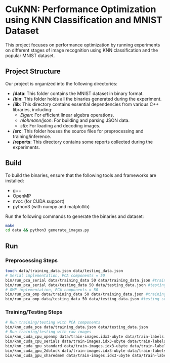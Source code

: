 # CuKNN: Performance Optimization using KNN Classification and MNIST Dataset

This project focuses on performance optimization by running experiments on
different stages of image recognition using KNN classification and the
popular MNIST dataset.

## Project Structure

Our project is organized into the following directories:

- **/data**: This folder contains the MNIST dataset in binary format.
- **/bin**: This folder holds all the binaries generated during the
experiment.
- **/lib**: This directory contains essential dependencies from various
C++ libraries, including:
  - *Eigen*: For efficient linear algebra operations.
  - *nlohmann/json*: For building and parsing JSON data.
  - *stb*: For loading and decoding images.
- **/src**: This folder houses the source files for preprocessing and
training/inference.
- **/reports**: This directory contains some reports collected during the
experiments.

## Build

To build the binaries, ensure that the following tools and frameworks are
installed:

* g++
* OpenMP
* nvcc (for CUDA support)
* python3 (with numpy and matplotlib)

Run the following commands to generate the binaries and dataset:

```sh
make
cd data && python3 generate_images.py
```

## Run

### Preprocessing Steps

```sh
touch data/training_data.json data/testing_data.json
# Serial implementation, PCA components = 50
bin/run_pca_serial data/training_data 50 data/training_data.json #training set
bin/run_pca_serial data/testing_data 50 data/testing_data.json #testing set
# OMP implementation, PCA components = 50
bin/run_pca_omp data/training_data 50 data/training_data.json #training set
bin/run_pca_omp data/testing_data 50 data/testing_data.json #testing set
```

### Training/Testing Steps

```sh
# Run training/testing with PCA components
bin/knn_cuda_pca data/training_data.json data/testing_data.json
# Run training/testing with raw images
bin/knn_cuda_cpu_openmp data/train-images.idx3-ubyte data/train-labels.idx1-ubyte 8 # OpenMP, number of threads = 8
bin/knn_cuda_cpu_serials data/train-images.idx3-ubyte data/train-labels.idx1-ubyte # Serial
bin/knn_cuda_gpu_standard data/train-images.idx3-ubyte data/train-labels.idx1-ubyte # GPU, standard
bin/knn_cuda_gpu_2dblock data/train-images.idx3-ubyte data/train-labels.idx1-ubyte # GPU, 2D block
bin/knn_cuda_gpu_sharedmem data/train-images.idx3-ubyte data/train-labels.idx1-ubyte # GPU, shared memory
```
